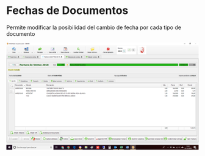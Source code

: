 # Fechas de Documentos

Permite modificar la posibilidad del cambio de fecha por cada tipo de documento

![](../../../.gitbook/assets/image%20%28316%29.png)

